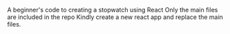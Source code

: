 A beginner's code to creating a stopwatch using React Only the main files are included in the repo Kindly create a new react app and replace the main files.